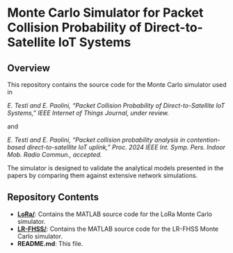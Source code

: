# Monte Carlo Simulator for Packet Collision Probability of Direct-to-Satellite IoT Systems

## Overview

This repository contains the source code for the Monte Carlo simulator used in 

*E. Testi and E. Paolini, “Packet Collision Probability of Direct-to-Satellite IoT Systems,” IEEE Internet of Things Journal, under review.*

and

*E. Testi and E. Paolini, “Packet collision probability analysis in contention-based direct-to-satellite IoT uplink,” Proc. 2024 IEEE Int. Symp. Pers. Indoor Mob. Radio Commun., accepted.*

The simulator is designed to validate the analytical models presented in the papers by comparing them against extensive network simulations.


## Repository Contents

- [**LoRa/**](LoRa/README.md): Contains the MATLAB source code for the LoRa Monte Carlo simulator.
- [**LR-FHSS/**](LR-FHSS/README.md): Contains the MATLAB source code for the LR-FHSS Monte Carlo simulator.
- **README.md**: This file.
